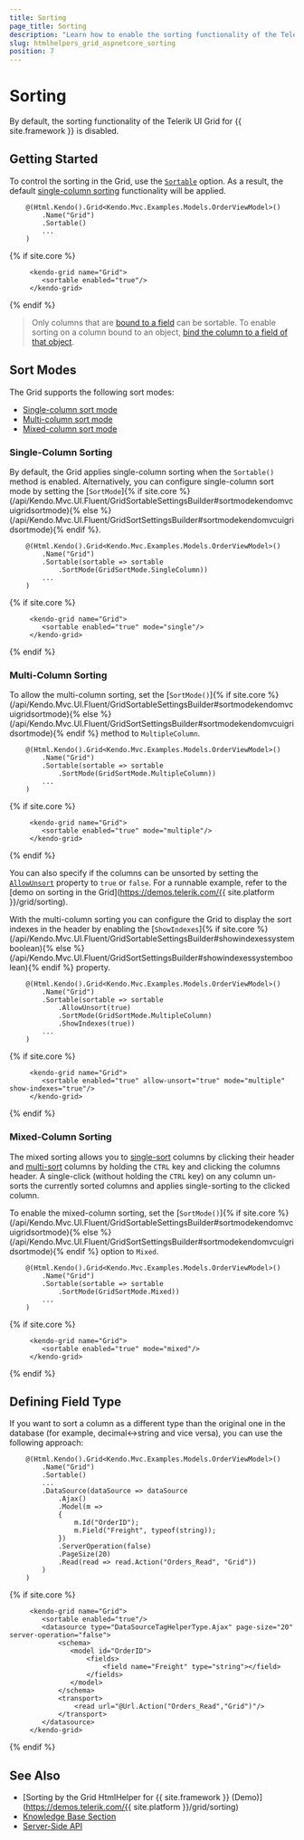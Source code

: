 ```yaml
---
title: Sorting
page_title: Sorting
description: "Learn how to enable the sorting functionality of the Telerik UI Grid for {{ site.framework }}."
slug: htmlhelpers_grid_aspnetcore_sorting
position: 7
---
```


# Sorting

By default, the sorting functionality of the Telerik UI Grid for {{ site.framework }} is disabled.

## Getting Started

To control the sorting in the Grid, use the [`Sortable`](/api/Kendo.Mvc.UI.Fluent/GridBuilder#sortable) option. As a result, the default [single-column sorting](#single-column-sorting) functionality will be applied.

```HtmlHelper
    @(Html.Kendo().Grid<Kendo.Mvc.Examples.Models.OrderViewModel>()
        .Name("Grid")
        .Sortable()
        ...
    )
```
{% if site.core %}
```TagHelper
     <kendo-grid name="Grid">
        <sortable enabled="true"/>
     </kendo-grid>
```
{% endif %} 

> Only columns that are [bound to a field](https://docs.telerik.com/kendo-ui/api/javascript/ui/grid/configuration/columns.field) can be sortable. To enable sorting on a column bound to an object, [bind the column to a field of that object](https://docs.telerik.com/aspnet-core/knowledge-base/grid-enable-operations-for-object-column).

## Sort Modes

The Grid supports the following sort modes:
* [Single-column sort mode](#single-column-sorting)
* [Multi-column sort mode](#multi-column-sorting)
* [Mixed-column sort mode](#mixed-column-sorting)

### Single-Column Sorting

By default, the Grid applies single-column sorting when the `Sortable()` method is enabled. Alternatively, you can configure single-column sort mode by setting the [`SortMode`]{% if site.core %}(/api/Kendo.Mvc.UI.Fluent/GridSortableSettingsBuilder#sortmodekendomvcuigridsortmode){% else %}(/api/Kendo.Mvc.UI.Fluent/GridSortSettingsBuilder#sortmodekendomvcuigridsortmode){% endif %}.

```HtmlHelper
    @(Html.Kendo().Grid<Kendo.Mvc.Examples.Models.OrderViewModel>()
        .Name("Grid")
        .Sortable(sortable => sortable
            .SortMode(GridSortMode.SingleColumn))
        ...
    )
```
{% if site.core %}
```TagHelper
     <kendo-grid name="Grid">
        <sortable enabled="true" mode="single"/>
     </kendo-grid>
```
{% endif %} 


### Multi-Column Sorting

To allow the multi-column sorting, set the [`SortMode()`]{% if site.core %}(/api/Kendo.Mvc.UI.Fluent/GridSortableSettingsBuilder#sortmodekendomvcuigridsortmode){% else %}(/api/Kendo.Mvc.UI.Fluent/GridSortSettingsBuilder#sortmodekendomvcuigridsortmode){% endif %} method to `MultipleColumn`.

```HtmlHelper
    @(Html.Kendo().Grid<Kendo.Mvc.Examples.Models.OrderViewModel>()
        .Name("Grid")
        .Sortable(sortable => sortable
            .SortMode(GridSortMode.MultipleColumn))
        ...
    )
```
{% if site.core %}
```TagHelper
     <kendo-grid name="Grid">
        <sortable enabled="true" mode="multiple"/>
     </kendo-grid>
```
{% endif %} 

You can also specify if the columns can be unsorted by setting the [`AllowUnsort`](/api/Kendo.Mvc.UI.Fluent/GridBoundColumnSortableBuilder#allowunsortsystemboolean) property to `true` or `false`. For a runnable example, refer to the [demo on sorting in the Grid](https://demos.telerik.com/{{ site.platform }}/grid/sorting).

With the multi-column sorting you can configure the Grid to display the sort indexes in the header by enabling the [`ShowIndexes`]{% if site.core %}(/api/Kendo.Mvc.UI.Fluent/GridSortableSettingsBuilder#showindexessystemboolean){% else %}(/api/Kendo.Mvc.UI.Fluent/GridSortSettingsBuilder#showindexessystemboolean){% endif %} property.

```HtmlHelper
    @(Html.Kendo().Grid<Kendo.Mvc.Examples.Models.OrderViewModel>()
        .Name("Grid")
        .Sortable(sortable => sortable
            .AllowUnsort(true)
            .SortMode(GridSortMode.MultipleColumn)
            .ShowIndexes(true))
        ...
    )
```
{% if site.core %}
```TagHelper
     <kendo-grid name="Grid">
        <sortable enabled="true" allow-unsort="true" mode="multiple" show-indexes="true"/>
     </kendo-grid>
```
{% endif %} 

### Mixed-Column Sorting

The mixed sorting allows you to [single-sort](#single-column-sorting) columns by clicking their header and [multi-sort](#multi-column-sorting) columns by holding the `CTRL` key and clicking the columns header. A single-click (without holding the `CTRL` key) on any column un-sorts the currently sorted columns and applies single-sorting to the clicked column.

To enable the mixed-column sorting, set the [`SortMode()`]{% if site.core %}(/api/Kendo.Mvc.UI.Fluent/GridSortableSettingsBuilder#sortmodekendomvcuigridsortmode){% else %}(/api/Kendo.Mvc.UI.Fluent/GridSortSettingsBuilder#sortmodekendomvcuigridsortmode){% endif %} option to `Mixed`.

```HtmlHelper
    @(Html.Kendo().Grid<Kendo.Mvc.Examples.Models.OrderViewModel>()
        .Name("Grid")
        .Sortable(sortable => sortable
            .SortMode(GridSortMode.Mixed))
        ...
    )
```
{% if site.core %}
```TagHelper
     <kendo-grid name="Grid">
        <sortable enabled="true" mode="mixed"/>
     </kendo-grid>
```
{% endif %} 

## Defining Field Type

If you want to sort a column as a different type than the original one in the database (for example, decimal<->string and vice versa), you can use the following approach:

```HtmlHelper
    @(Html.Kendo().Grid<Kendo.Mvc.Examples.Models.OrderViewModel>()
        .Name("Grid")
        .Sortable()
        ...
        .DataSource(dataSource => dataSource
            .Ajax()
            .Model(m =>
            {
                m.Id("OrderID");
                m.Field("Freight", typeof(string));
            })
            .ServerOperation(false)
            .PageSize(20)
            .Read(read => read.Action("Orders_Read", "Grid"))
        )
    )
```
{% if site.core %}
```TagHelper
     <kendo-grid name="Grid">
        <sortable enabled="true"/>
        <datasource type="DataSourceTagHelperType.Ajax" page-size="20" server-operation="false">
            <schema>
               <model id="OrderID">
                   <fields>
                       <field name="Freight" type="string"></field>
                   </fields>
               </model>
            </schema>
            <transport>
                <read url="@Url.Action("Orders_Read","Grid")"/>
            </transport>
        </datasource>
     </kendo-grid>
```
{% endif %} 

## See Also

* [Sorting by the Grid HtmlHelper for {{ site.framework }} (Demo)](https://demos.telerik.com/{{ site.platform }}/grid/sorting)
* [Knowledge Base Section](/knowledge-base)
* [Server-Side API](/api/grid)
